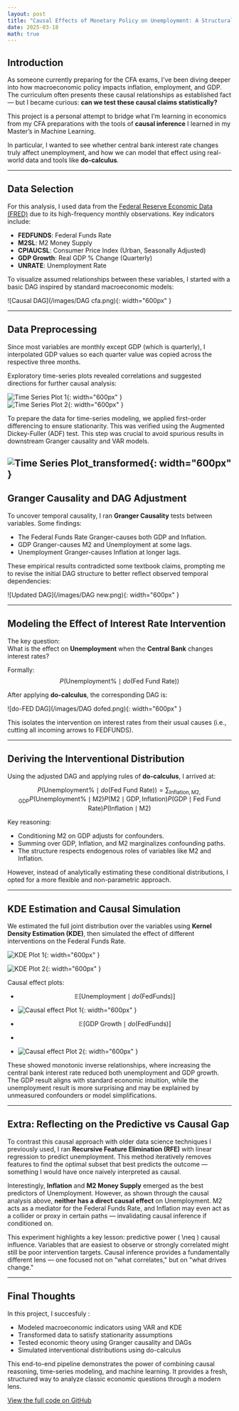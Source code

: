 ```yaml
---
layout: post
title: "Causal Effects of Monetary Policy on Unemployment: A Structural Approach"
date: 2025-03-18
math: true
---
```


## Introduction

As someone currently preparing for the CFA exams, I’ve been diving deeper into how macroeconomic policy impacts inflation, employment, and GDP. The curriculum often presents these causal relationships as established fact — but I became curious: **can we test these causal claims statistically?**

This project is a personal attempt to bridge what I’m learning in economics from my CFA preparations with the tools of **causal inference** I learned in my Master’s in Machine Learning.

In particular, I wanted to see whether central bank interest rate changes truly affect unemployment, and how we can model that effect using real-world data and tools like **do-calculus**.

---

## Data Selection

For this analysis, I used data from the [Federal Reserve Economic Data (FRED)](https://fred.stlouisfed.org/) due to its high-frequency monthly observations. Key indicators include:

- **FEDFUNDS**: Federal Funds Rate
- **M2SL**: M2 Money Supply
- **CPIAUCSL**: Consumer Price Index (Urban, Seasonally Adjusted)
- **GDP Growth**: Real GDP % Change (Quarterly)
- **UNRATE**: Unemployment Rate

To visualize assumed relationships between these variables, I started with a basic DAG inspired by standard macroeconomic models:

![Causal DAG](/images/DAG cfa.png){: width="600px" }

---

## Data Preprocessing

Since most variables are monthly except GDP (which is quarterly), I interpolated GDP values so each quarter value was copied across the respective three months.

Exploratory time-series plots revealed correlations and suggested directions for further causal analysis:

![Time Series Plot 1](/images/ts1.png){: width="600px" }  
![Time Series Plot 2](/images/ts2.png){: width="600px" }

To prepare the data for time-series modeling, we applied first-order differencing to ensure stationarity. This was verified using the Augmented Dickey-Fuller (ADF) test. This step was crucial to avoid spurious results in downstream Granger causality and VAR models.

![Time Series Plot_transformed](/images/ts3.png){: width="600px" }
---

## Granger Causality and DAG Adjustment

To uncover temporal causality, I ran **Granger Causality** tests between variables. Some findings:

- The Federal Funds Rate Granger-causes both GDP and Inflation.
- GDP Granger-causes M2 and Unemployment at some lags.
- Unemployment Granger-causes Inflation at longer lags.

These empirical results contradicted some textbook claims, prompting me to revise the initial DAG structure to better reflect observed temporal dependencies:

![Updated DAG](/images/DAG new.png){: width="600px" }

---

## Modeling the Effect of Interest Rate Intervention

The key question:  
What is the effect on **Unemployment** when the **Central Bank** changes interest rates?

Formally:
$$
P(\text{Unemployment\%} \mid do(\text{Fed Fund Rate}))
$$

After applying **do-calculus**, the corresponding DAG is:

![do-FED DAG](/images/DAG dofed.png){: width="600px" }

This isolates the intervention on interest rates from their usual causes (i.e., cutting all incoming arrows to FEDFUNDS).

---

## Deriving the Interventional Distribution

Using the adjusted DAG and applying rules of **do-calculus**, I arrived at:

$$
P(\text{Unemployment\%} \mid do(\text{Fed Fund Rate})) =
\sum_{\text{Inflation}, \text{M2}, \text{GDP}}
P(\text{Unemployment\%} \mid \text{M2})
P(\text{M2} \mid \text{GDP}, \text{Inflation})
P(\text{GDP} \mid \text{Fed Fund Rate})
P(\text{Inflation} \mid \text{M2})
$$

Key reasoning:
- Conditioning M2 on GDP adjusts for confounders.
- Summing over GDP, Inflation, and M2 marginalizes confounding paths.
- The structure respects endogenous roles of variables like M2 and Inflation.

However, instead of analytically estimating these conditional distributions, I opted for a more flexible and non-parametric approach.

---

## KDE Estimation and Causal Simulation

We estimated the full joint distribution over the variables using **Kernel Density Estimation (KDE)**, then simulated the effect of different interventions on the Federal Funds Rate.

![KDE Plot 1](/images/kde1.png){: width="600px" }

![KDE Plot 2](/images/kde2.png){: width="600px" }


Causal effect plots:
- $$ \mathbb{E}[\text{Unemployment} \mid do(\text{FedFunds})] $$
- 
  ![Causal effect Plot 1](/images/cp1.png){: width="600px" }  

- $$ \mathbb{E}[\text{GDP Growth} \mid do(\text{FedFunds})] $$
- 
- ![Causal effect Plot 2](/images/cp2.png){: width="600px" }



These showed monotonic inverse relationships, where increasing the central bank interest rate reduced both unemployment and GDP growth. The GDP result aligns with standard economic intuition, while the unemployment result is more surprising and may be explained by unmeasured confounders or model simplifications.


---

## Extra: Reflecting on the Predictive vs Causal Gap

To contrast this causal approach with older data science techniques I previously used, I ran **Recursive Feature Elimination (RFE)** with linear regression to predict unemployment. This method iteratively removes features to find the optimal subset that best predicts the outcome — something I would have once naively interpreted as causal.

Interestingly, **Inflation** and **M2 Money Supply** emerged as the best predictors of Unemployment. However, as shown through the causal analysis above, **neither has a direct causal effect** on Unemployment. M2 acts as a mediator for the Federal Funds Rate, and Inflation may even act as a collider or proxy in certain paths — invalidating causal inference if conditioned on.

This experiment highlights a key lesson: predictive power \( \neq \) causal influence. Variables that are easiest to observe or strongly correlated might still be poor intervention targets. Causal inference provides a fundamentally different lens — one focused not on "what correlates," but on "what drives change."

---

## Final Thoughts

In this project, I succesfuly :
- Modeled macroeconomic indicators using VAR and KDE
- Transformed data to satisfy stationarity assumptions
- Tested economic theory using Granger causality and DAGs
- Simulated interventional distributions using do-calculus



This end-to-end pipeline demonstrates the power of combining causal reasoning, time-series modeling, and machine learning. It provides a fresh, structured way to analyze classic economic questions through a modern lens.

[View the full code on GitHub](https://github.com/Rsekaii/CausalCFA)
